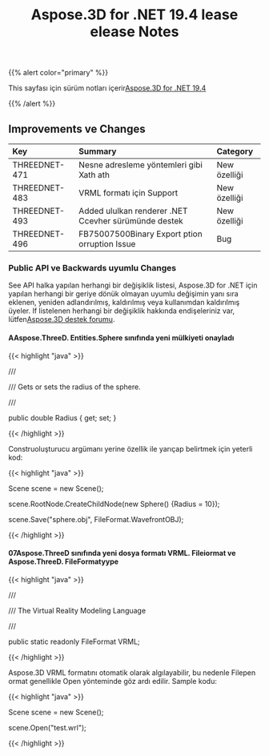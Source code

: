 ﻿---
title: Aspose.3D for .NET 19.4 lease elease Notes
type: docs
weight: 90
url: /tr/net/aspose-3d-for-net-19-4-release-notes/
---
{{% alert color="primary" %}} 

This sayfası için sürüm notları içerir[Aspose.3D for .NET 19.4](https://www.nuget.org/packages/Aspose.3D/19.4.0)

{{% /alert %}} 
## **Improvements ve Changes**

|**Key**|**Summary**|**Category**|
|:- |:- |:- |
|THREEDNET-471|Nesne adresleme yöntemleri gibi Xath ath|New özelliği|
|THREEDNET-483|VRML formatı için Support|New özelliği|
|THREEDNET-493|Added ululkan renderer .NET Ccevher sürümünde destek|New özelliği|
|THREEDNET-496|FB75007500Binary Export ption orruption Issue|Bug|
### **Public API ve Backwards uyumlu Changes**
See API halka yapılan herhangi bir değişiklik listesi, Aspose.3D for .NET için yapılan herhangi bir geriye dönük olmayan uyumlu değişimin yanı sıra eklenen, yeniden adlandırılmış, kaldırılmış veya kullanımdan kaldırılmış üyeler. If listelenen herhangi bir değişiklik hakkında endişeleriniz var, lütfen[Aspose.3D destek forumu](https://forum.aspose.com/c/3d).
#### **AAspose.ThreeD. Entities.Sphere sınıfında yeni mülkiyeti onayladı**
{{< highlight "java" >}}

 /// <summary>

/// Gets or sets the radius of the sphere.

/// </summary>

public double Radius { get; set; }

{{< /highlight >}}

Construoluşturucu argümanı yerine özellik ile yarıçap belirtmek için yeterli kod:

{{< highlight "java" >}}

 Scene scene = new Scene();

scene.RootNode.CreateChildNode(new Sphere() {Radius = 10});

scene.Save("sphere.obj", FileFormat.WavefrontOBJ);

{{< /highlight >}}
#### **07Aspose.ThreeD sınıfında yeni dosya formatı VRML. Fileiormat ve Aspose.ThreeD. FileFormatyype**
{{< highlight "java" >}}

 /// <summary>

/// The Virtual Reality Modeling Language

/// </summary>

public static readonly FileFormat VRML;

{{< /highlight >}}

Aspose.3D VRML formatını otomatik olarak algılayabilir, bu nedenle Filepen ormat genellikle Open yönteminde göz ardı edilir. Sample kodu:

{{< highlight "java" >}}

 Scene scene = new Scene();

scene.Open("test.wrl");

{{< /highlight >}}
